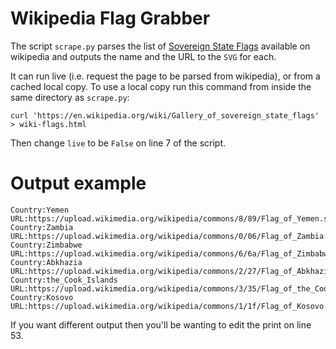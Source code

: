 Wikipedia Flag Grabber
======================

The script `scrape.py` parses the list of [Sovereign State Flags](https://en.wikipedia.org/wiki/Gallery_of_sovereign_state_flags) available on wikipedia and outputs the name and the URL to the `SVG` for each.

It can run live (i.e. request the page to be parsed from wikipedia), or from a cached local copy. To use a local copy run this command from inside the same directory as `scrape.py`:

```
curl 'https://en.wikipedia.org/wiki/Gallery_of_sovereign_state_flags' > wiki-flags.html
```
Then change `live` to be `False` on line 7 of the script.

Output example
==============
```
Country:Yemen URL:https://upload.wikimedia.org/wikipedia/commons/8/89/Flag_of_Yemen.svg
Country:Zambia URL:https://upload.wikimedia.org/wikipedia/commons/0/06/Flag_of_Zambia.svg
Country:Zimbabwe URL:https://upload.wikimedia.org/wikipedia/commons/6/6a/Flag_of_Zimbabwe.svg
Country:Abkhazia URL:https://upload.wikimedia.org/wikipedia/commons/2/27/Flag_of_Abkhazia.svg
Country:the_Cook_Islands URL:https://upload.wikimedia.org/wikipedia/commons/3/35/Flag_of_the_Cook_Islands.svg
Country:Kosovo URL:https://upload.wikimedia.org/wikipedia/commons/1/1f/Flag_of_Kosovo.svg
```

If you want different output then you'll be wanting to edit the print on line 53.
